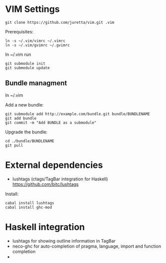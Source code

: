 VIM Settings
============

    git clone https://github.com/juretta/vim.git .vim

Prerequisites:

    ln -s ~/.vim/vimrc ~/.vimrc
    ln -s ~/.vim/gvimrc ~/.gvimrc

In ~/.vim run

    git submodule init
    git submodule update

Bundle managment
----------------

In ~/.vim

Add a new bundle:

    git submodule add http://example.com/bundle.git bundle/BUNDLENAME
    git add bundle
    git commit -m "Add BUNDLE as a submodule"

Upgrade the bundle:

    cd ./bundle/BUNDLENAME
    git pull
    


External dependencies
=====================

* lushtags (ctags/TagBar integration for Haskell) https://github.com/bitc/lushtags

Install:

    cabal install lushtags
    cabal install ghc-mod

Haskell integration
===================

* lushtags for showing outline information in TagBar
* neco-ghc for auto-completion of pragma, language, import and function
  completion
* 
